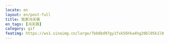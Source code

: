 ```yaml
---
locate: en
layout: en/post-full
title: 我家冯天薇
en_tags: [冯天薇]
category: gif
featimg: https://ws1.sinaimg.cn/large/7bb8bd97gy1fxk56hka4hg20bl05k1l0.gif
---
```


